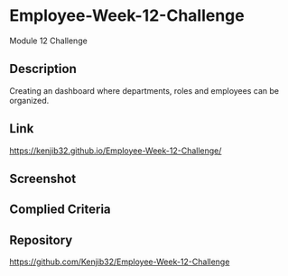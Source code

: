# Employee-Week-12-Challenge
Module 12 Challenge

## Description

Creating an dashboard where departments, roles and employees can be organized.
## Link

<https://kenjib32.github.io/Employee-Week-12-Challenge/>
## Screenshot


## Complied Criteria

## Repository

<https://github.com/Kenjib32/Employee-Week-12-Challenge>